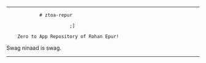 

______________________________________________________


				# ztoa-repur 

                           ;]

		Zero to App Repository of Rohan Epur!
Swag ninaad is swag.
______________________________________________________
